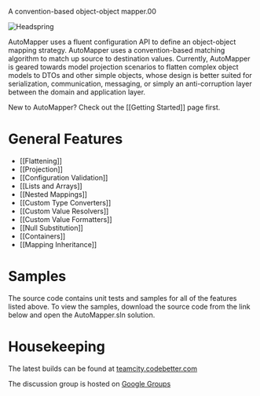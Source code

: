 A convention-based object-object mapper.00

![Headspring](http://www.headspring.com/banners/opensource-fullbanner-1.jpg)

AutoMapper uses a fluent configuration API to define an object-object mapping strategy. AutoMapper uses a convention-based matching algorithm to match up source to destination values. Currently, AutoMapper is geared towards model projection scenarios to flatten complex object models to DTOs and other simple objects, whose design is better suited for serialization, communication, messaging, or simply an anti-corruption layer between the domain and application layer.

New to AutoMapper? Check out the [[Getting Started]] page first.

# General Features
* [[Flattening]]
* [[Projection]]
* [[Configuration Validation]]
* [[Lists and Arrays]]
* [[Nested Mappings]]
* [[Custom Type Converters]]
* [[Custom Value Resolvers]]
* [[Custom Value Formatters]]
* [[Null Substitution]]
* [[Containers]]
* [[Mapping Inheritance]]

# Samples
The source code contains unit tests and samples for all of the features listed above.  To view the samples, download the source code from the link below and open the AutoMapper.sln solution.
# Housekeeping

The latest builds can be found at [teamcity.codebetter.com](http://teamcity.codebetter.com/project.html?projectId=project13)

The discussion group is hosted on [Google Groups](http://groups.google.com/group/automapper-users)

